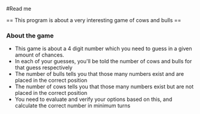 #Read me

== This program is about a very interesting game of cows and bulls ==

<h3>About the game</h3>
<ul>
  <li>This game is about a 4 digit number which you need to guess in a given amount of chances.</li>
  <li>In each of your guesses, you'll be told the number of cows and bulls for that guess respectively</li>
  <li>The number of bulls tells you that those many numbers exist and are placed in the correct position</li>
  <li>The number of cows tells you that those many numbers exist but are not placed in the correct position</li>
  <li>You need to evaluate and verify your options based on this, and calculate the correct number in minimum turns</li>
</ul>
